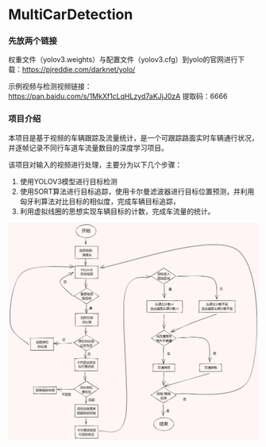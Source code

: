 # MultiCarDetection

### 先放两个链接

权重文件（yolov3.weights）与配置文件（yolov3.cfg）到yolo的官网进行下载：https://pjreddie.com/darknet/yolo/

示例视频与检测视频链接：https://pan.baidu.com/s/1MkXf1cLqHLzyd7aKJjJ0zA  提取码：6666

### 项目介绍

本项目是基于视频的车辆跟踪及流量统计，是一个可跟踪路面实时车辆通行状况，并逐帧记录不同行车道车流量数目的深度学习项目。

该项目对输入的视频进行处理，主要分为以下几个步骤：
1. 使用YOLOV3模型进行目标检测
2. 使用SORT算法进行目标追踪，使用卡尔曼滤波器进行目标位置预测，并利用匈牙利算法对比目标的相似度，完成车辆目标追踪，
3. 利用虚拟线圈的思想实现车辆目标的计数，完成车流量的统计。

![](https://github.com/GeniusAng/MultiCarDetection/blob/main/ScreenShots/%E8%BD%A6%E6%B5%81%E9%87%8F%E6%A3%80%E6%B5%8B.png)
